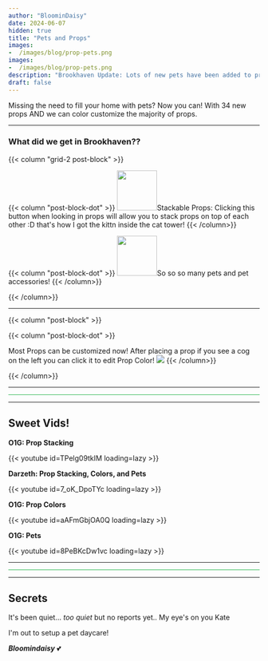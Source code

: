 ```yaml
---
author: "BloominDaisy"
date: 2024-06-07
hidden: true
title: "Pets and Props"
images:
-  /images/blog/prop-pets.png
images:
-  /images/blog/prop-pets.png
description: "Brookhaven Update: Lots of new pets have been added to props in addition to props can now be color customized!"
draft: false
---
```


Missing the need to fill your home with pets? Now you can! With 34 new props AND we can color customize the majority of props.

---

### What did we get in Brookhaven??

{{< column "grid-2 post-block" >}}

{{< column "post-block-dot" >}}
<img src="/images/blog/prop_stack_feature_button.png" loading="lazy" style="width: 80px; height: 80px;">Stackable Props: Clicking this button when looking in props will allow you to stack props on top of each other :D that's how I got the kittn inside the cat tower!
{{< /column>}}

{{< column "post-block-dot" >}}
<img src="/images/blog/prop_category_pets_icon.png" loading="lazy" style="width: 80px; height: 80px;">So so so many pets and pet accessories!
{{< /column>}}


{{< /column>}}

---
{{< column "post-block" >}}

{{< column "post-block-dot" >}}

Most Props can be customized now! After placing a prop if you see a cog on the left you can click it to edit Prop Color!
<img src="/images/blog/prop_customize_color_feature.png" loading="lazy">
{{< /column>}}



{{< /column>}}

---

<hr style="background-color: #28b44c" size=8 class="post-block">

---

## Sweet Vids!

<div class="grid-2 post-vid-dot">

**O1G: Prop Stacking** <div class="grid-1">{{< youtube id=TPelg09tkIM loading=lazy >}}</div>


**Darzeth: Prop Stacking, Colors, and Pets** <div class="grid-1">{{< youtube id=7_oK_DpoTYc loading=lazy >}}</div>


**O1G: Prop Colors** <div class="grid-1">{{< youtube id=aAFmGbjOA0Q loading=lazy >}}</div>


**O1G: Pets** <div class="grid-1">{{< youtube id=8PeBKcDw1vc loading=lazy >}}</div>
</div>


---

<hr style="background-color: #28b44c" size=8 class="post-block">

---

## Secrets

It's been quiet... _too quiet_ but no reports yet.. My eye's on you Kate

I'm out to setup a pet daycare! 

_**Bloomindaisy**_ <span class="nowrap"><span class="emojify">💕</span>